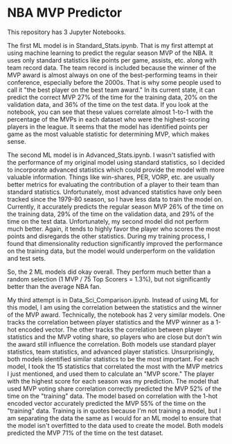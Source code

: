 # NBA MVP Predictor
This repository has 3 Jupyter Notebooks.

The first ML model is in Standard_Stats.ipynb. That is my first attempt at using machine learning to predict the regular season MVP of the NBA. It uses only standard statistics like points per game, assists, etc. along with team record data. The team record is included because the winner of the MVP award is almost always on one of the best-performing teams in their conference, especially before the 2000s. That is why some people used to call it "the best player on the best team award." In its current state, it can predict the correct MVP 27% of the time for the training data, 20% on the validation data, and 36% of the time on the test data. If you look at the notebook, you can see that these values correlate almost 1-to-1 with the percentage of the MVPs in each dataset who were the highest-scoring players in the league. It seems that the model has identified points per game as the most valuable statistic for determining MVP, which makes sense.

The second ML model is in Advanced_Stats.ipynb. I wasn't satisfied with the performance of my original model using standard statistics, so I decided to incorporate advanced statistics which could provide the model with more valuable information. Things like win-shares, PER, VORP, etc. are usually better metrics for evaluating the contribution of a player to their team than standard statistics. Unfortunately, most advanced statistics have only been tracked since the 1979-80 season, so I have less data to train the model on. Currently, it accurately predicts the regular season MVP 26% of the time on the training data, 29% of the time on the validation data, and 29% of the time on the test data. Unfortunately, my second model did not perform much better. Again, it tends to highly favor the player who scores the most points and disregards the other statistics. During my training process, I found that dimensionality reduction significantly improved the performance on the training data, but the model would underperform on the validation and test sets.

So, the 2 ML models did okay overall. They perform much better than a random selection (1 MVP / 75 Top Scorers = 1.3%), but not significantly better than the average NBA fan.

My third attempt is in Data_Sci_Comparison.ipynb. Instead of using ML for this model, I am using the correlation between the statistics and the winner of the MVP award. Technically, the notebook has 2 very similar models. One tracks the correlation between player statistics and the MVP winner as a 1-hot encoded vector. The other tracks the correlation between player statistics and the MVP voting share, so players who are close but don't win the award still influence the correlation. Both models use standard player statistics, team statistics, and advanced player statistics. Unsurprisingly, both models identified similar statistics to be the most important. For each model, I took the 15 statistics that correlated the most with the MVP metrics I just mentioned, and used them to calculate an "MVP score." The player with the highest score for each season was my prediction. The model that used MVP voting share correlation correctly predicted the MVP 52% of the time on the "training" data. The model based on correlation with the 1-hot encoded vector accurately predicted the MVP 55% of the time on the "training" data. Training is in quotes because I'm not training a model, but I am separating the data the same as I would for an ML model to ensure that the model isn't overfitted to the data used to create the model. Both models predicted the MVP 71% of the time on the test dataset.
